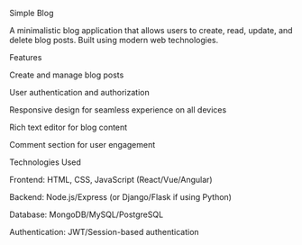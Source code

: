 Simple Blog

A minimalistic blog application that allows users to create, read, update, and delete blog posts. Built using modern web technologies.

Features

Create and manage blog posts

User authentication and authorization

Responsive design for seamless experience on all devices

Rich text editor for blog content

Comment section for user engagement

Technologies Used

Frontend: HTML, CSS, JavaScript (React/Vue/Angular)

Backend: Node.js/Express (or Django/Flask if using Python)

Database: MongoDB/MySQL/PostgreSQL

Authentication: JWT/Session-based authentication
